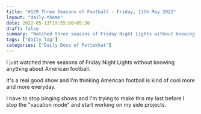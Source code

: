 ```yaml
---
title: "#129 Three Seasons of Football - Friday, 13th May 2022"
layout: "daily-theme"
date: 2022-05-13T19:55:08+05:30
draft: false
summary: "Watched three seasons of Friday Night Lights without knowing anything about American football."
tags: ["daily log"]
categories: ["Daily Dose of Pottekkat"]
---
```


I just watched three seasons of Friday Night Lights without knowing anything about American football.

It's a real good show and I'm thinking American football is kind of cool more and more everyday.

I have to stop binging shows and I'm trying to make this my last before I stop the "vacation mode" and start working on my side projects.
